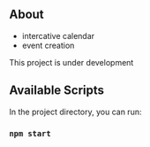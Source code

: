 ## About
- intercative calendar
- event creation

This project is under development

## Available Scripts

In the project directory, you can run:

### `npm start`
